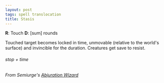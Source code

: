 ```yaml
---
layout: post
tags: spell translocation
title: Stasis
---
```

**R**: Touch **D**: [sum] rounds

Touched target becomes locked in time, unmovable (relative to the world's surface) and invincible for the duration. Creatures get save to resist.

###### stop + time
###### From Semiurge's [Abjuration Wizard](https://archonsmarchon.blogspot.com/2021/04/glog-class-abjurer-wizard.html)
